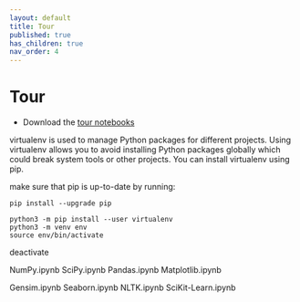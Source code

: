 ```yaml
---
layout: default
title: Tour 
published: true
has_children: true
nav_order: 4
---
```

# Tour 

*    Download the [tour notebooks](https://minhaskamal.github.io/DownGit/#/home?url=https://github.com/halkypi/lh/blob/gh-pages/docs/notebooks/)

virtualenv is used to manage Python packages for different projects. Using virtualenv allows you to avoid installing Python packages globally which could break system tools or other projects. You can install virtualenv using pip.

make sure that pip is up-to-date by running:

```
pip install --upgrade pip

python3 -m pip install --user virtualenv
python3 -m venv env
source env/bin/activate
```
deactivate

NumPy.ipynb
SciPy.ipynb
Pandas.ipynb
Matplotlib.ipynb


Gensim.ipynb
Seaborn.ipynb
NLTK.ipynb
SciKit-Learn.ipynb

  
